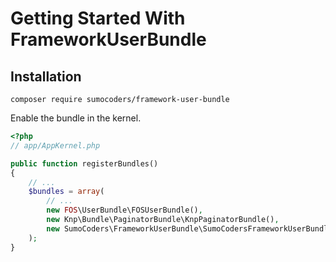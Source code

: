 # Getting Started With FrameworkUserBundle

## Installation

    composer require sumocoders/framework-user-bundle

Enable the bundle in the kernel.

```php
<?php
// app/AppKernel.php

public function registerBundles()
{
    // ...
    $bundles = array(
        // ...
        new FOS\UserBundle\FOSUserBundle(),
        new Knp\Bundle\PaginatorBundle\KnpPaginatorBundle(),
        new SumoCoders\FrameworkUserBundle\SumoCodersFrameworkUserBundle(),
    );
}
```
